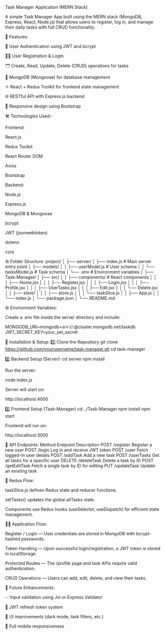 Task Manager Application (MERN Stack)

A simple Task Manager App built using the MERN stack (MongoDB, Express, React, Node.js) that allows users to register, log in, and manage their daily tasks with full CRUD functionality.

🚀 Features:

🔐 User Authentication using JWT and bcrypt

🧑‍💻 User Registration & Login

🗂️ Create, Read, Update, Delete (CRUD) operations for tasks

💾 MongoDB (Mongoose) for database management

⚛️ React + Redux Toolkit for frontend state management

🌐 RESTful API with Express.js backend

🎨 Responsive design using Bootstrap

🛠️ Technologies Used:-

Frontend:

React.js

Redux Toolkit

React Router DOM

Axios

Bootstrap


Backend:

Node.js

Express.js

MongoDB & Mongoose

bcrypt

JWT (jsonwebtoken)

dotenv

cors

⚙️ Folder Structure:
project/
│
├── server/
│   ├── index.js                  # Main server entry point
│   ├── models/
│   │   ├── userModel.js          # User schema
│   │   └── tasksModel.js         # Task schema
│   └── .env                      # Environment variables
│
├── Task-Manager/
│   ├── src/
│   │   ├── components/           # React components
│   │   │   ├── Home.jsx
│   │   │   ├── Register.jsx
│   │   │   ├── Login.jsx
│   │   │   ├── Profile.jsx
│   │   │   ├── UserTasks.jsx
│   │   │   ├── Edit.jsx
│   │   │   └── Delete.jsx
│   │   ├── store/
│   │   │   ├── store.js
│   │   │   └── taskSlice.js
│   │   ├── App.js
│   │   └── index.js
│   └── package.json
│
└── README.md

⚙️ Environment Variables:

Create a .env file inside the server directory and include:

MONGODB_URI=mongodb+srv://<username>:<password>@cluster.mongodb.net/taskdb
JWT_SECRET_KEY=your_jwt_secret


🧩 Installation & Setup:
1️⃣ Clone the Repository
git clone https://github.com/yourusername/task-manager.git
cd task-manager

2️⃣ Backend Setup (Server):
cd server
npm install


Run the server:

node index.js


Server will start on:

http://localhost:4000

3️⃣ Frontend Setup (Task-Manager)
cd ../Task-Manager
npm install
npm start


Frontend will run on:

http://localhost:3000

📡 API Endpoints:
Method	Endpoint	Description
POST	/register	Register a new user
POST	/login	Log in and receive JWT token
POST	/user	Fetch logged-in user details
POST	/addTask	Add a new task
POST	/userTasks	Get all tasks for a specific user
DELETE	/deleteTask	Delete a task by ID
POST	/getEditTask	Fetch a single task by ID for editing
PUT	/updateTask	Update an existing task

🧠 Redux Flow:

taskSlice.js defines Redux state and reducer functions.

setTasks() updates the global allTasks state.

Components use Redux hooks (useSelector, useDispatch) for efficient state management.


🧑‍💻 Application Flow:

Register / Login — User credentials are stored in MongoDB with bcrypt-hashed passwords.

Token Handling — Upon successful login/registration, a JWT token is stored in localStorage.

Protected Routes — The /profile page and task APIs require valid authentication.

CRUD Operations — Users can add, edit, delete, and view their tasks.


🧾 Future Enhancements:

✅ Input validation using Joi or Express Validator

🔄 JWT refresh token system

🌙 UI improvements (dark mode, task filters, etc.)

📱 Full mobile responsiveness
